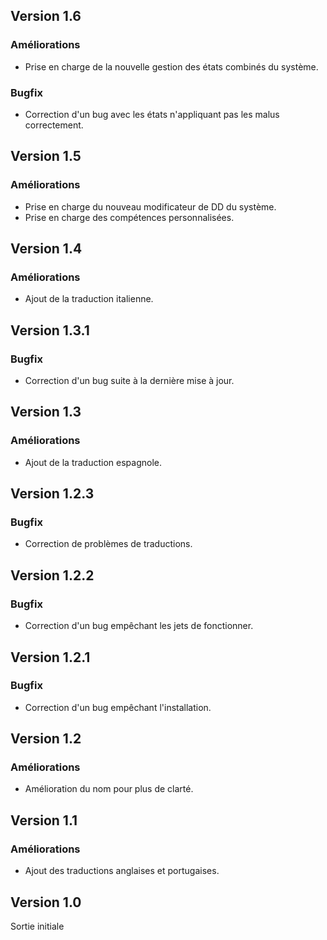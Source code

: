 ## Version 1.6
### Améliorations
- Prise en charge de la nouvelle gestion des états combinés du système.

### Bugfix
- Correction d'un bug avec les états n'appliquant pas les malus correctement.

## Version 1.5
### Améliorations
- Prise en charge du nouveau modificateur de DD du système.
- Prise en charge des compétences personnalisées.

## Version 1.4
### Améliorations
- Ajout de la traduction italienne.

## Version 1.3.1
### Bugfix
- Correction d'un bug suite à la dernière mise à jour.

## Version 1.3
### Améliorations
- Ajout de la traduction espagnole.

## Version 1.2.3
### Bugfix
- Correction de problèmes de traductions.

## Version 1.2.2
### Bugfix
- Correction d'un bug empêchant les jets de fonctionner.

## Version 1.2.1
### Bugfix
- Correction d'un bug empêchant l'installation.

## Version 1.2
### Améliorations
- Amélioration du nom pour plus de clarté.

## Version 1.1
### Améliorations
- Ajout des traductions anglaises et portugaises.

## Version 1.0
Sortie initiale
